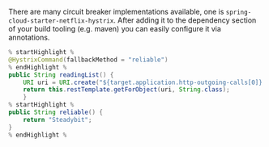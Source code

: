 There are many circuit breaker implementations available, one is ```spring-cloud-starter-netflix-hystrix```. After adding it to the dependency section of your build tooling (e.g. maven) you can easily configure it via annotations.


```java
% startHighlight %
@HystrixCommand(fallbackMethod = "reliable")
% endHighlight %
public String readingList() {
	URI uri = URI.create("${target.application.http-outgoing-calls[0]}....");
	return this.restTemplate.getForObject(uri, String.class);
	}
% startHighlight %
public String reliable() {
	return "Steadybit";
}
% endHighlight %
```
